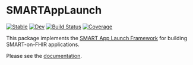 # SMARTAppLaunch

[![Stable](https://img.shields.io/badge/docs-stable-blue.svg)](https://JuliaHealth.github.io/SMARTAppLaunch.jl/stable)
[![Dev](https://img.shields.io/badge/docs-dev-blue.svg)](https://JuliaHealth.github.io/SMARTAppLaunch.jl/dev)
[![Build Status](https://github.com/JuliaHealth/SMARTAppLaunch.jl/workflows/CI/badge.svg)](https://github.com/JuliaHealth/SMARTAppLaunch.jl/actions)
[![Coverage](https://codecov.io/gh/JuliaHealth/SMARTAppLaunch.jl/branch/master/graph/badge.svg)](https://codecov.io/gh/JuliaHealth/SMARTAppLaunch.jl)

This package implements the
[SMART App Launch Framework](https://www.hl7.org/fhir/smart-app-launch/)
for building SMART-on-FHIR applications.

Please see the
[documentation](https://juliahealth.org/SMARTAppLaunch.jl/stable/).
